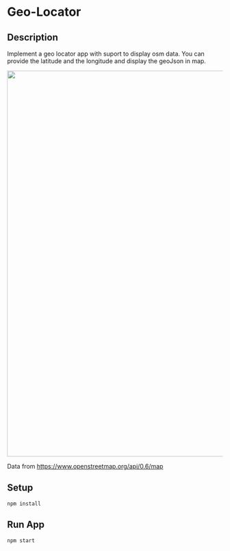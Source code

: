 # Geo-Locator

## Description

Implement a geo locator app with suport to display osm data.
You can provide the latitude and the longitude and display the geoJson in map.

<img src="https://github.com/BhagyaPrasadSamarathunga/Assets/blob/main/geo_locator.gif" width="900" />

Data from https://www.openstreetmap.org/api/0.6/map

## Setup

```
npm install
```

## Run App

```
npm start
```
